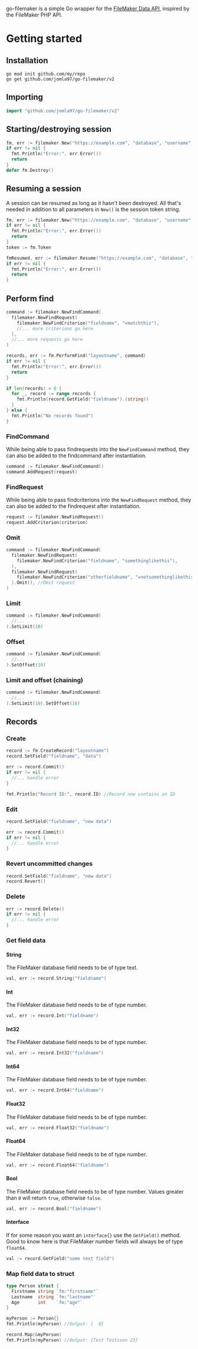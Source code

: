 go-filemaker is a simple Go wrapper for the [FileMaker Data API](https://fmhelp.filemaker.com/docs/18/en/dataapi), inspired by the FileMaker PHP API.

# Getting started

## Installation
```
go mod init github.com/my/repo
go get github.com/jomla97/go-filemaker/v2
```

## Importing
``` go
import "github.com/jomla97/go-filemaker/v2"
```

## Starting/destroying session
``` go
fm, err := filemaker.New("https://example.com", "database", "username", "password")
if err != nil {
  fmt.Println("Error:", err.Error())
  return
}
defer fm.Destroy()
```
## Resuming a session
A session can be resumed as long as it hasn't been destroyed. All that's needed in addition to all parameters in `New()` is the session token string.
``` go
fm, err := filemaker.New("https://example.com", "database", "username", "password")
if err != nil {
  fmt.Println("Error:", err.Error())
  return
}
token := fm.Token

fmResumed, err := filemaker.Resume("https://example.com", "database", "username", "password", token)
if err != nil {
  fmt.Println("Error:", err.Error())
  return
}
```

## Perform find
``` go
command := filemaker.NewFindCommand(
  filemaker.NewFindRequest(
    filemaker.NewFindCriterion("fieldname", "=matchthis"),
    //... more criterions go here
  ),
  //... more requests go here
)

records, err := fm.PerformFind("layoutname", command)
if err != nil {
  fmt.Println("Error:", err.Error())
  return
}

if len(records) > 0 {
  for _, record := range records {
    fmt.Println(record.GetField("fieldname").(string))
  }
} else {
  fmt.Println("No records found")
}
```

### FindCommand
While being able to pass findrequests into the `NewFindCommand` method, they can also be added to the findcommand after instantiation.
``` go
command := filemaker.NewFindCommand()
command.AddRequest(request)
```

### FindRequest
While being able to pass findcriterions into the `NewFindRequest` method, they can also be added to the findrequest after instantiation.
``` go
request := filemaker.NewFindRequest()
request.AddCriterion(criterion)
```

### Omit
``` go
command := filemaker.NewFindCommand(
  filemaker.NewFindRequest(
    filemaker.NewFindCriterion("fieldname", "somethinglikethis"),
  ),
  filemaker.NewFindRequest(
    filemaker.NewFindCriterion("otherfieldname", "=notsomethinglikethis"),
  ).Omit(), //Omit request
)
```

### Limit
``` go
command := filemaker.NewFindCommand(
  //...
).SetLimit(10)
```

### Offset
``` go
command := filemaker.NewFindCommand(
  //...
).SetOffset(10)
```

### Limit and offset (chaining)
``` go
command := filemaker.NewFindCommand(
  //...
).SetLimit(10).SetOffset(10)
```

## Records

### Create
``` go
record := fm.CreateRecord("layoutname")
record.SetField("fieldname", "data")

err := record.Commit()
if err != nil {
  //... handle error
}

fmt.Println("Record ID:", record.ID) //Record now contains an ID
```

### Edit
``` go
record.SetField("fieldname", "new data")

err := record.Commit()
if err != nil {
  //... handle error
}
```

### Revert uncommitted changes
``` go
record.SetField("fieldname", "new data")
record.Revert()
```

### Delete
``` go
err := record.Delete()
if err != nil {
  //... handle error
}
```

### Get field data

#### String
The FileMaker database field needs to be of type text.
``` go
val, err := record.String("fieldname")
```

#### Int
The FileMaker database field needs to be of type number.
``` go
val, err := record.Int("fieldname")
```

#### Int32
The FileMaker database field needs to be of type number.
``` go
val, err := record.Int32("fieldname")
```

#### Int64
The FileMaker database field needs to be of type number.
``` go
val, err := record.Int64("fieldname")
```

#### Float32
The FileMaker database field needs to be of type number.
``` go
val, err := record.Float32("fieldname")
```

#### Float64
The FileMaker database field needs to be of type number.
``` go
val, err := record.Float64("fieldname")
```

#### Bool
The FileMaker database field needs to be of type number. Values greater than `0` will return `true`, otherwise `false`.
``` go
val, err := record.Bool("fieldname")
```

#### Interface
If for some reason you want an `interface{}` use the `GetField()` method. Good to know here is that FileMaker number fields will always be of type `float64`.
``` go
val := record.GetField("some text field")
```
### Map field data to struct
``` go
type Person struct {
  Firstname string `fm:"firstname"`
  Lastname  string `fm:"lastname"`
  Age       int    `fm:"age"`
}

myPerson := Person{}
fmt.Println(myPerson) //Output: {  0}

record.Map(&myPerson)
fmt.Println(myPerson) //Output: {Test Testsson 23}
```
